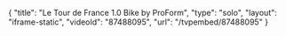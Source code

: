 {
    "title": "Le Tour de France 1.0 Bike by ProForm",
    "type": "solo",
    "layout": "iframe-static",
    "videoId": "87488095",
    "url": "\/tvpembed\/87488095"
}